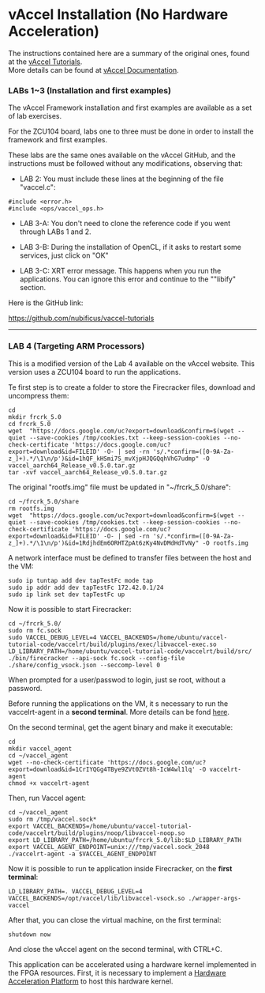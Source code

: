 # **vAccel Installation (No Hardware Acceleration)** 



The instructions contained here are a summary of the original ones, found at the [vAccel Tutorials](https://github.com/nubificus/vaccel-tutorials).  
More details can be found at [vAccel Documentation](https://docs.vaccel.org/).



### LABs 1~3 (Installation and first examples)


The vAccel Framework installation and first examples are available as a set of lab exercises.

For the ZCU104 board, labs one to three must be done in order to install the framework and first examples.


These labs are the same ones available on the vAccel GitHub, and the instructions must be followed without any modifications, observing that:
* LAB 2: You must include these lines at the beginning of the file "vaccel.c":

```
#include <error.h>
#include <ops/vaccel_ops.h>
```

* LAB 3-A: You don't need to clone the reference code if you went through LABs 1 and 2.

* LAB 3-B: During the installation of OpenCL, if it asks to restart some services, just click on "OK"

* LAB 3-C: XRT error message. This happens when you run the applications. You can ignore this error and continue to the ""libify" section.

Here is the GitHub link:

https://github.com/nubificus/vaccel-tutorials  

  
---  
### LAB 4 (Targeting ARM Processors)

This is a modified version of the Lab 4 available on the vAccel website. This version uses a ZCU104 board to run the applications. 


Te first step is to create a folder to store the Firecracker files, download and uncompress them:  
```
cd
mkdir frcrk_5.0 
cd frcrk_5.0 
wget  "https://docs.google.com/uc?export=download&confirm=$(wget --quiet --save-cookies /tmp/cookies.txt --keep-session-cookies --no-check-certificate 'https://docs.google.com/uc?export=download&id=FILEID' -O- | sed -rn 's/.*confirm=([0-9A-Za-z_]+).*/\1\n/p')&id=1hQF_kHSmi7S_mvXjpHJQGQqhVhG7udmp" -O vaccel_aarch64_Release_v0.5.0.tar.gz
tar -xvf vaccel_aarch64_Release_v0.5.0.tar.gz
```
 
 
The original "rootfs.img" file must be updated in "~/frcrk_5.0/share":
```
cd ~/frcrk_5.0/share 
rm rootfs.img
wget  "https://docs.google.com/uc?export=download&confirm=$(wget --quiet --save-cookies /tmp/cookies.txt --keep-session-cookies --no-check-certificate 'https://docs.google.com/uc?export=download&id=FILEID' -O- | sed -rn 's/.*confirm=([0-9A-Za-z_]+).*/\1\n/p')&id=1RdjhdEm6ORHTZpAt6zKy4NvDMdHdTvNy" -O rootfs.img
```


A network interface must be defined to transfer files between the host and the VM:
```
sudo ip tuntap add dev tapTestFc mode tap 
sudo ip addr add dev tapTestFc 172.42.0.1/24 
sudo ip link set dev tapTestFc up
```
 
 
Now it is possible to start Firecracker:
```
cd ~/frcrk_5.0/
sudo rm fc.sock 
sudo VACCEL_DEBUG_LEVEL=4 VACCEL_BACKENDS=/home/ubuntu/vaccel-tutorial-code/vaccelrt/build/plugins/exec/libvaccel-exec.so LD_LIBRARY_PATH=/home/ubuntu/vaccel-tutorial-code/vaccelrt/build/src/ ./bin/firecracker --api-sock fc.sock --config-file ./share/config_vsock.json --seccomp-level 0
```

When prompted for a user/passwod to login, just se root, without a password. 


Before running the applications on the VM, it s necessary to run the vaccelrt-agent in a **second terminal**. 
More details can be fond [here](https://docs.vaccel.org/vm-example/#running-the-vaccelrt-agent).

On the second terminal, get the agent binary and make it executable: 
```
cd
mkdir vaccel_agent
cd ~/vaccel_agent
wget --no-check-certificate 'https://docs.google.com/uc?export=download&id=1CrIYQGg4TBye9ZVt0ZVt8h-IcW4wl1lq' -O vaccelrt-agent
chmod +x vaccelrt-agent
```


Then, run Vaccel agent:
```
cd ~/vaccel_agent
sudo rm /tmp/vaccel.sock*
export VACCEL_BACKENDS=/home/ubuntu/vaccel-tutorial-code/vaccelrt/build/plugins/noop/libvaccel-noop.so
export LD_LIBRARY_PATH=/home/ubuntu/frcrk_5.0/lib:$LD_LIBRARY_PATH
export VACCEL_AGENT_ENDPOINT=unix:///tmp/vaccel.sock_2048
./vaccelrt-agent -a $VACCEL_AGENT_ENDPOINT
```

Now it is possible to run te application inside Firecracker, on the **first terminal**:
```
LD_LIBRARY_PATH=. VACCEL_DEBUG_LEVEL=4 VACCEL_BACKENDS=/opt/vaccel/lib/libvaccel-vsock.so ./wrapper-args-vaccel
```

After that, you can close the virtual machine, on the first terminal:
```
shutdown now
```

And close the vAccel agent on the second terminal, with CTRL+C.


This application can be accelerated using a hardware kernel implemented in the FPGA resources. First, it is necessary to implement a [Hardware Acceleration Platform](https://github.com/ELHorta/HW-Accel-APP-VM/blob/main/zcu104_hw_platform) to host this hardware kernel. 
 

